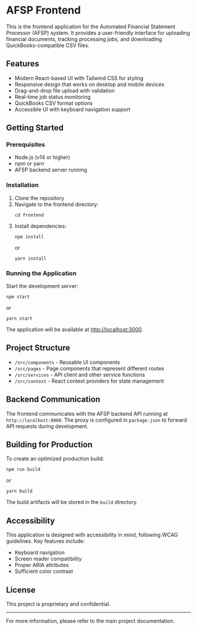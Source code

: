 # AFSP Frontend

This is the frontend application for the Automated Financial Statement Processor (AFSP) system. It provides a user-friendly interface for uploading financial documents, tracking processing jobs, and downloading QuickBooks-compatible CSV files.

## Features

- Modern React-based UI with Tailwind CSS for styling
- Responsive design that works on desktop and mobile devices
- Drag-and-drop file upload with validation
- Real-time job status monitoring
- QuickBooks CSV format options
- Accessible UI with keyboard navigation support

## Getting Started

### Prerequisites

- Node.js (v14 or higher)
- npm or yarn
- AFSP backend server running

### Installation

1. Clone the repository
2. Navigate to the frontend directory:
   ```
   cd frontend
   ```
3. Install dependencies:
   ```
   npm install
   ```
   or
   ```
   yarn install
   ```

### Running the Application

Start the development server:

```
npm start
```

or

```
yarn start
```

The application will be available at [http://localhost:3000](http://localhost:3000).

## Project Structure

- `/src/components` - Reusable UI components
- `/src/pages` - Page components that represent different routes
- `/src/services` - API client and other service functions
- `/src/context` - React context providers for state management

## Backend Communication

The frontend communicates with the AFSP backend API running at `http://localhost:8000`. The proxy is configured in `package.json` to forward API requests during development.

## Building for Production

To create an optimized production build:

```
npm run build
```

or

```
yarn build
```

The build artifacts will be stored in the `build` directory.

## Accessibility

This application is designed with accessibility in mind, following WCAG guidelines. Key features include:

- Keyboard navigation
- Screen reader compatibility
- Proper ARIA attributes
- Sufficient color contrast

## License

This project is proprietary and confidential.

---

For more information, please refer to the main project documentation.
